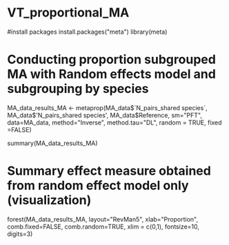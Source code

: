 # VT_proportional_MA

#install packages
install.packages("meta")
library(meta)

# Conducting proportion subgrouped MA with Random effects model and subgrouping by species 
MA_data_results_MA <- metaprop(MA_data$`N_pairs_shared species`, MA_data$'N_pairs_shared species', MA_data$Reference, sm="PFT", data=MA_data, method="Inverse", method.tau="DL", random = TRUE, fixed =FALSE)

summary(MA_data_results_MA)

# Summary effect measure obtained from random effect model only (visualization)
forest(MA_data_results_MA, layout="RevMan5", xlab="Proportion", comb.fixed=FALSE, comb.random=TRUE, xlim = c(0,1), fontsize=10, digits=3)
